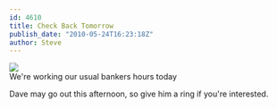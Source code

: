 ```yaml
---
id: 4610
title: Check Back Tomorrow
publish_date: "2010-05-24T16:23:18Z"
author: Steve
---
```

![](http://www.flagstafffrenzy.org/wp-content/uploads/2010/05/out-to-lunch.jpg)  
We're working our usual bankers hours today

Dave may go out this afternoon, so give him a ring if you're interested.
